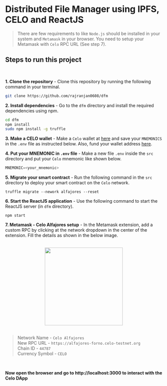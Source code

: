 # Distributed File Manager using IPFS, CELO and ReactJS

> There are few requirements to like `Node.js` should be installed in your system and `Metamask` in your browser. You need to setup your Metamask with `Celo` RPC URL (See step 7).

## Steps to run this project

<br>

**1. Clone the repository** - Clone this repository by running the following command in your terminal.

```bash
git clone https://github.com/rajranjan0608/dfm
```

**2. Install dependencies** - Go to the `dfm` directory and install the required dependencies using npm.

```bash
cd dfm
npm install
sudo npm install -g truffle
```

**3. Make a CELO wallet** - Make a `Celo` wallet at [here](https://celowallet.app/) and save your `MNEMONICS` in the `.env` file as instructed below. Also, fund your wallet address [here](https://celo.org/developers/faucet).

**4. Put your MNEMONIC in `.env` file** - Make a new file `.env` inside the `src` directory and put your `Celo` mnemonic like shown below.

```javascript
MNEMONIC=<your_mnemonic>
```

**5. Migrate your smart contract** - Run the following command in the `src` directory to deploy your smart contract on the `Celo` network.

```
truffle migrate --nework alfajores --reset
```

**6. Start the ReactJS application** - Use the following command to start the ReactJS server (in `dfm` directory).

```
npm start
```

**7. Metamask - Celo Alfajores setup** - In the Metamask extension, add a custom RPC by clicking at the network dropdown in the center of the extension. Fill the details as shown in the below image.

<br>

<center>
    <img src = "https://i.imgur.com/3eFZpJn.png" style = "width: 250px;">
</center>

<br>

> Network Name - `Celo Alfajores` <br>
  New RPC URL - `https://alfajores-forno.celo-testnet.org` <br>
  Chain ID - `44787` <br>
  Currency Symbol - `CELO` <br>

<br>

**Now open the browser and go to http://localhost:3000 to interact with the Celo DApp**